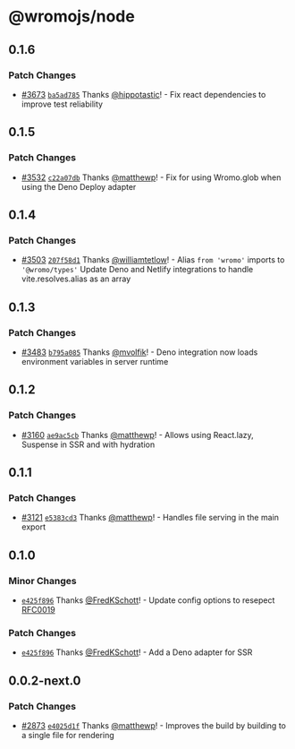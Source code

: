 # @wromojs/node

## 0.1.6

### Patch Changes

- [#3673](https://github.com/withwromo/wromo/pull/3673) [`ba5ad785`](https://github.com/withwromo/wromo/commit/ba5ad7855c4252e10e76b41b88fd4c74b4b7295b) Thanks [@hippotastic](https://github.com/hippotastic)! - Fix react dependencies to improve test reliability

## 0.1.5

### Patch Changes

- [#3532](https://github.com/withwromo/wromo/pull/3532) [`c22a07db`](https://github.com/withwromo/wromo/commit/c22a07db134a9d0741a05123fb506595aabf145b) Thanks [@matthewp](https://github.com/matthewp)! - Fix for using Wromo.glob when using the Deno Deploy adapter

## 0.1.4

### Patch Changes

- [#3503](https://github.com/withwromo/wromo/pull/3503) [`207f58d1`](https://github.com/withwromo/wromo/commit/207f58d1715ac024cc7c81b76e26aa49fca5173f) Thanks [@williamtetlow](https://github.com/williamtetlow)! - Alias `from 'wromo'` imports to `'@wromo/types'`
  Update Deno and Netlify integrations to handle vite.resolves.alias as an array

## 0.1.3

### Patch Changes

- [#3483](https://github.com/withwromo/wromo/pull/3483) [`b795a085`](https://github.com/withwromo/wromo/commit/b795a085f0d20abe83c5ada1e7ba89ec4444c2d5) Thanks [@mvolfik](https://github.com/mvolfik)! - Deno integration now loads environment variables in server runtime

## 0.1.2

### Patch Changes

- [#3160](https://github.com/withwromo/wromo/pull/3160) [`ae9ac5cb`](https://github.com/withwromo/wromo/commit/ae9ac5cbdceba0687d83d56d9d5f80479ab88710) Thanks [@matthewp](https://github.com/matthewp)! - Allows using React.lazy, Suspense in SSR and with hydration

## 0.1.1

### Patch Changes

- [#3121](https://github.com/withwromo/wromo/pull/3121) [`e5383cd3`](https://github.com/withwromo/wromo/commit/e5383cd3576f858bf65f6d460de397c4f2dae208) Thanks [@matthewp](https://github.com/matthewp)! - Handles file serving in the main export

## 0.1.0

### Minor Changes

- [`e425f896`](https://github.com/withwromo/wromo/commit/e425f896b668d98033ad3b998b50c1f28bc7f6ee) Thanks [@FredKSchott](https://github.com/FredKSchott)! - Update config options to resepect [RFC0019](https://github.com/withwromo/rfcs/blob/main/proposals/0019-config-finalization.md)

### Patch Changes

- [`e425f896`](https://github.com/withwromo/wromo/commit/e425f896b668d98033ad3b998b50c1f28bc7f6ee) Thanks [@FredKSchott](https://github.com/FredKSchott)! - Add a Deno adapter for SSR

## 0.0.2-next.0

### Patch Changes

- [#2873](https://github.com/withwromo/wromo/pull/2873) [`e4025d1f`](https://github.com/withwromo/wromo/commit/e4025d1f530310d6ab951109f4f53878a307471a) Thanks [@matthewp](https://github.com/matthewp)! - Improves the build by building to a single file for rendering
